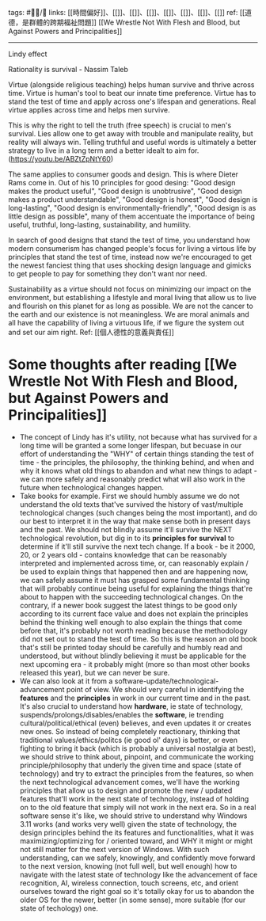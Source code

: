 tags: #✍🏼/🔴 
links: [[時間偏好]]、[[]]、[[]]、[[]]、[[]]、[[]]、[[]]、[[]]
ref: [[道德，是群體的跨期福祉問題]]
[[We Wrestle Not With Flesh and Blood, but Against Powers and Principalities]]

---
Lindy effect

Rationality is survival - Nassim Taleb

Virtue (alongside religious teaching) helps human survive and thrive across time. Virtue is human's tool to beat our innate time preference. Virtue has to stand the test of time and apply across one's lifespan and generations. Real virtue applies across time and helps men survive.

This is why the right to tell the truth (free speech) is crucial to men's survival. Lies allow one to get away with trouble and manipulate reality, but reality will always win. Telling truthful and useful words is ultimately a better strategy to live in a long term and a better idealt to aim for.
(https://youtu.be/ABZtZpNtY60)

The same applies to consumer goods and design. This is where Dieter Rams come in.
Out of his 10 principles for good desing: "Good design makes the product useful", "Good design is unobtrusive", "Good design makes a product understandable", "Good design is honest", "Good design is long-lasting", "Good design is environmentally-friendly", "Good design is as little design as possible", many of them accentuate the importance of being useful, truthful, long-lasting, sustainability, and humility. 

In search of good designs that stand the test of time, you understand how modern consumerism has changed people's focus for living a virtous life by principles that stand the test of time, instead now we're encouraged to get the newest fanciest thing that uses shocking design language and gimicks to get people to pay for something they don't want nor need.

Sustainability as a virtue should not focus on minimizing our impact on the environment, but establishing a lifestyle and moral living that allow us to live and flourish on this planet for as long as possible. We are not the cancer to the earth and our existence is not meaningless. We are moral animals and all have the capability of living a virtuous life, if we figure the system out and set our aim right.
Ref: [[個人德性的意義與責任]]



# Some thoughts after reading [[We Wrestle Not With Flesh and Blood, but Against Powers and Principalities]]

- The concept of Lindy has it's utility, not because what has survived for a long time will be granted a some longer lifespan, but becuase in our effort of understanding the "WHY" of certain things standing the test of time - the principles, the philosophy, the thinking behind, and when and why it knows what old things to abandon and what new things to adapt - we can more safely and reasonably predict what will also work in the future when technological changes happen.
- Take books for example. 
  First we should humbly assume we do not understand the old texts that've survived the history of vast/multiple technological changes (such changes being the most important), and do our best to interpret it in the way that make sense both in present days and the past. We should not blindly assume it'll survive the NEXT technological revolution, but dig in to its **principles for survival** to determine if it'll still survive the next tech change. 
  If a book - be it 2000, 20, or 2 years old - contains knowledge that can be reasonably interpreted and implemented across time, or, can reasonably explain / be used to explain things that happened then and are happening now, we can safely assume it must has grasped some fundamental thinking that will probably continue being useful for explaining the things that're about to happen with the succeeding technological changes. On the contrary, if a newer book suggest the latest things to be good only according to its current face value and does not explain the principles behind the thinking well enough to also explain the things that come before that, it's probably not worth reading because the methodology did not set out to stand the test of time.
  So this is the reason an old book that's still be printed today should be carefully and humbly read and understood, but without blindly believing it must be applicable for the next upcoming era - it probably might (more so than most other books released this year), but we can never be sure.
- We can also look at it from a software-update/technological-advancement point of view. 
  We should very careful in identifying the **features** and the **principles** in work in our current time and in the past. It's also crucial to understand how **hardware**, ie state of technology, suspends/prolongs/disables/enables the **software**, ie trending cultural/political/ethical (even) believes, and even updates it or creates new ones.
  So instead of being completely reactionary, thinking that traditional values/ethics/politcs (ie good ol' days) is better, or even fighting to bring it back (which is probably a universal nostalgia at best), we should strive to think about, pinpoint, and communicate the working principle/philosophy that underly the given time and space (state of technology) and try to extract the principles from the features, so when the next technological advancement comes, we'll have the working principles that allow us to design and promote the new / updated features that'll work in the next state of technology, instead of holding on to the old feature that simply will not work in the next era.
  So in a real software sense it's like, we should strive to understand why Windows 3.11 works (and works very well) given the state of technology, the design principles behind the its features and functionalities, what it was maximizing/optimizing for / oriented toward, and WHY it might or might not still matter for the next version of Windows. With such understanding, can we safely, knowingly, and confidently move forward to the next version, knowing (not full well, but well enough) how to navigate with the latest state of technology like the advancement of face recognition, AI, wireless connection, touch screens, etc, and orient ourselves toward the right goal so it's totally okay for us to abandon the older OS for the newer, better (in some sense), more suitable (for our state of techology) one.